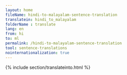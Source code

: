 ```yaml
---
layout: home
fileName: hindi-to-malayalam-sentence-translation
translatein: hindi_to_malayalam
folderName : translate
lang: en
from: hi
to: ml
permalink: /hindi-to-malayalam-sentence-translation
tool: sentence-translations
nointernationalization: true
---
```

{% include section/translateinto.html %}
